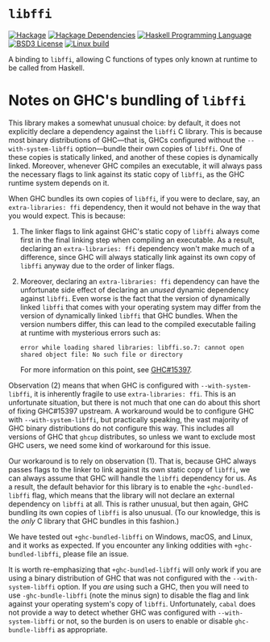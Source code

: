 # `libffi`
[![Hackage](https://img.shields.io/hackage/v/libffi.svg)][Hackage: libffi]
[![Hackage Dependencies](https://img.shields.io/hackage-deps/v/libffi.svg)](http://packdeps.haskellers.com/reverse/libffi)
[![Haskell Programming Language](https://img.shields.io/badge/language-Haskell-blue.svg)][Haskell.org]
[![BSD3 License](http://img.shields.io/badge/license-BSD3-brightgreen.svg)][tl;dr Legal: BSD3]
[![Linux build](https://github.com/remiturk/libffi/workflows/Haskell-CI/badge.svg)](https://github.com/remiturk/libffi/actions?query=workflow%3AHaskell-CI)

[Hackage: libffi]:
  http://hackage.haskell.org/package/libffi
  "libffi package on Hackage"
[Haskell.org]:
  http://www.haskell.org
  "The Haskell Programming Language"
[tl;dr Legal: BSD3]:
  https://tldrlegal.com/license/bsd-3-clause-license-%28revised%29
  "BSD 3-Clause License (Revised)"

A binding to `libffi`, allowing C functions of types only known at runtime to be called from Haskell.

# Notes on GHC's bundling of `libffi`

This library makes a somewhat unusual choice: by default, it does not
explicitly declare a dependency against the `libffi` C library. This is because
most binary distributions of GHC—that is, GHCs configured without the
`--with-system-libffi` option—bundle their own copies of `libffi`. One of these
copies is statically linked, and another of these copies is dynamically linked.
Moreover, whenever GHC compiles an executable, it will always pass the
necessary flags to link against its static copy of `libffi`, as the GHC runtime
system depends on it.

When GHC bundles its own copies of `libffi`, if you were to declare, say, an
`extra-libraries: ffi` dependency, then it would not behave in the way that you
would expect. This is because:

1. The linker flags to link against GHC's static copy of `libffi` always come
   first in the final linking step when compiling an executable. As a result,
   declaring an `extra-libraries: ffi` dependency won't make much of a
   difference, since GHC will always statically link against its own copy of
   `libffi` anyway due to the order of linker flags.

2. Moreover, declaring an `extra-libraries: ffi` dependency can have the
   unfortunate side effect of declaring an _unused_ dynamic dependency against
   `libffi`. Even worse is the fact that the version of dynamically linked
   `libffi` that comes with your operating system may differ from the version
   of dynamically linked `libffi` that GHC bundles. When the version numbers
   differ, this can lead to the compiled executable failing at runtime with
   mysterious errors such as:

   ```
   error while loading shared libraries: libffi.so.7: cannot open shared object file: No such file or directory
   ```

   For more information on this point, see
   [GHC#15397](https://gitlab.haskell.org/ghc/ghc/-/issues/15397).

Observation (2) means that when GHC is configured with `--with-system-libffi`,
it is inherently fragile to use `extra-libraries: ffi`. This is an unfortunate
situation, but there is not much that one can do about this short of fixing
GHC#15397 upstream. A workaround would be to configure GHC with
`--with-system-libffi`, but practically speaking, the vast majority of GHC
binary distributions do not configure this way. This includes all versions of
GHC that `ghcup` distributes, so unless we want to exclude most GHC users, we
need some kind of workaround for this issue.

Our workaround is to rely on observation (1). That is, because GHC always
passes flags to the linker to link against its own static copy of `libffi`, we
can always assume that GHC will handle the `libffi` dependency for us. As a
result, the default behavior for this library is to enable the
`+ghc-bundled-libffi` flag, which means that the library will not declare an
external dependency on `libffi` at all. This is rather unusual, but then again,
GHC bundling its own copies of `libffi` is also unusual. (To our knowledge,
this is the _only_ C library that GHC bundles in this fashion.)

We have tested out `+ghc-bundled-libffi` on Windows, macOS, and Linux, and it
works as expected. If you encounter any linking oddities with
`+ghc-bundled-libffi`, please file an issue.

It is worth re-emphasizing that `+ghc-bundled-libffi` will only work if you are
using a binary distribution of GHC that was not configured with the
`--with-system-libffi` option. If you _are_ using such a GHC, then you will
need to use `-ghc-bundle-libffi` (note the minus sign) to disable the flag and
link against your operating system's copy of `libffi`. Unfortunately, `cabal`
does not provide a way to detect whether GHC was configured with
`--with-system-libffi` or not, so the burden is on users to enable or disable
`ghc-bundle-libffi` as appropriate.

